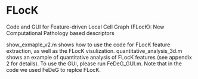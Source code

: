 # FLocK
Code and GUI for Feature-driven Local Cell Graph (FLocK): New Computational Pathology based descriptors 

show_exmaple_v2.m shows how to use the code for FLocK feature extraction, as well as the FLocK visulization.
quantitative_analysis_3d.m shows an example of quantitative analysis of FLocK features (see appendix 2 for details).
To use the GUI, please run FeDeG_GUI.m.
Note that in the code we used FeDeG to replce FLocK. 
